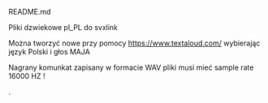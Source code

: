 
README.md

Pliki dzwiekowe pl_PL do svxlink

Można tworzyć nowe przy pomocy https://www.textaloud.com/ wybierając język Polski i głos MAJA

Nagrany komunkat zapisany w formacie WAV pliki musi mieć sample rate 16000 HZ !


.


